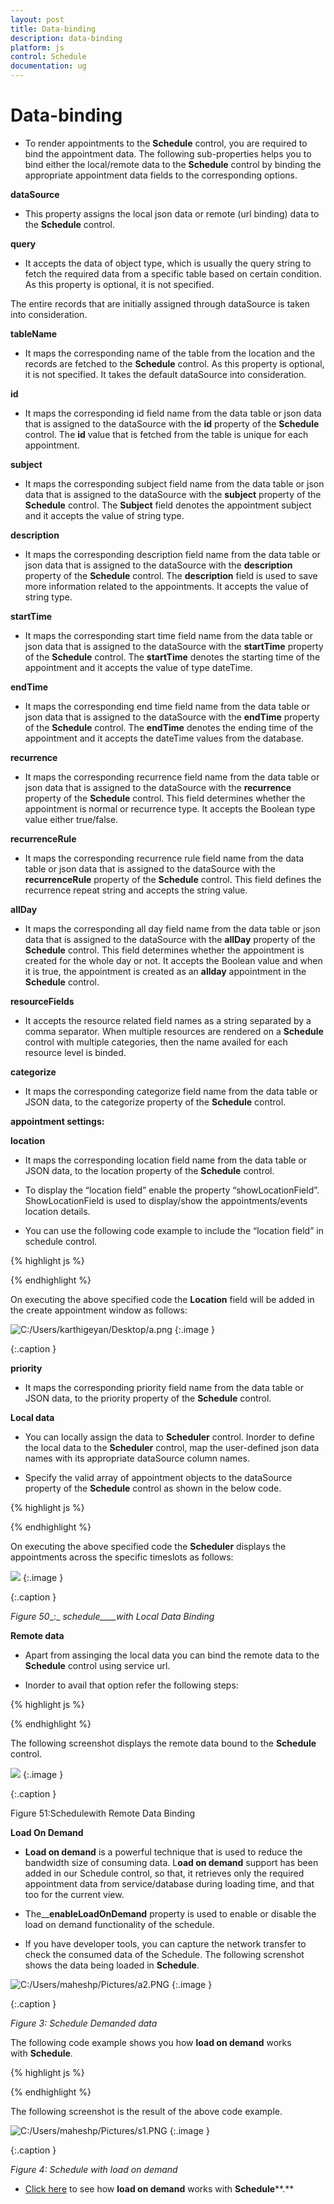 ```yaml
---
layout: post
title: Data-binding
description: data-binding
platform: js
control: Schedule
documentation: ug
---
```


# Data-binding

* To render appointments to the **Schedule** control, you are required to bind the appointment data. The following sub-properties helps you to bind either the local/remote data to the **Schedule** control by binding the appropriate appointment data fields to the corresponding options.

**dataSource**

* This property assigns the local json data or remote (url binding) data to the **Schedule** control.

**query** 

* It accepts the data of object type, which is usually the query string to fetch the required data from a specific table based on certain condition. As this property is optional, it is not specified. 

The entire records that are initially assigned through dataSource is taken into consideration.

**tableName**

* It maps the corresponding name of the table from the location and the records are fetched to the **Schedule** control. As this property is optional, it is not specified. It takes the default dataSource into consideration. 

**id**

* It maps the corresponding id field name from the data table or json data that is assigned to the dataSource with the **id** property of the **Schedule** control. The **id** value that is fetched from the table is unique for each appointment.

**subject**

* It maps the corresponding subject field name from the data table or json data that is assigned to the dataSource with the **subject** property of the **Schedule** control. The **Subject** field denotes the appointment subject and it accepts the value of string type.

**description**

* It maps the corresponding description field name from the data table or json data that is assigned to the dataSource with the **description** property of the **Schedule** control. The **description** field is used to save more information related to the appointments. It accepts the value of string type.

**startTime**

* It maps the corresponding start time field name from the data table or json data that is assigned to the dataSource with the **startTime** property of the **Schedule** control. The **startTime** denotes the starting time of the appointment and it accepts the value of type dateTime.

**endTime**

* It maps the corresponding end time field name from the data table or json data that is assigned to the dataSource with the **endTime** property of the **Schedule** control. The **endTime** denotes the ending time of the appointment and it accepts the dateTime values from the database.

**recurrence**

* It maps the corresponding recurrence field name from the data table or json data that is assigned to the dataSource with the **recurrence** property of the **Schedule** control. This field determines whether the appointment is  normal or recurrence type. It accepts the Boolean type value either true/false. 

**recurrenceRule**

* It maps the corresponding recurrence rule field name from the data table or json data that is assigned to the dataSource with the **recurrenceRule** property of the **Schedule** control. This field defines the recurrence repeat string and accepts the string value.

**allDay**

* It maps the corresponding all day field name from the data table or json data that is assigned to the dataSource with the **allDay** property of the **Schedule** control. This field determines whether the appointment is created for the whole day or not. It accepts the Boolean value and when it is true, the appointment is created as an **allday** appointment in the **Schedule** control.

**resourceFields**

* It accepts the resource related field names as a string separated by a comma separator. When multiple resources are rendered on a **Schedule** control with multiple categories, then the name availed for each resource level is binded.

**categorize**

* It maps the corresponding categorize field name from the data table or JSON data, to the categorize property of the **Schedule** control.



**appointment settings:**

**location**

* It maps the corresponding location field name from the data table or JSON data, to the location property of the **Schedule** control.

* To display the “location field” enable the property “showLocationField”. ShowLocationField is used to display/show the appointments/events location details.

* You can use the following code example to include the “location field” in schedule control.



{% highlight js %}


<div id="Schedule1"> </div>
<script>
$(function () {
var dManager = ej.DataManager(window.Default).executeLocal(ej.Query().take(10));
$("#Schedule1").ejSchedule({
width: "100%",
height: "525px",
currentDate: new Date(2014, 4, 5),
**showLocationField: true,**       // To display the Location field in the appointment Window need to enable this property
appointmentSettings: {
dataSource: dManager,
id: "Id",
subject: "Subject",
startTime: "StartTime",
endTime: "EndTime",
description:"Description",
allDay: "AllDay",
**location:"Location",**           // To display the Location value need to bind the property like this
recurrence: "Recurrence",
recurrenceRule: "RecurrenceRule"
}
});
});

// The appointment data along with location data to be passed to the dataSource are as follows,
window.Default = [{
Id: 100,
Subject: "Meeting",
StartTime: new Date(2014,4,2,06,00),
EndTime:new Date(2014,4,2,08,00),
Description: "",
**Location: "office",**  // Passing string value to the Location field
AllDay: false,
Recurrence: true,
RecurrenceRule: "FREQ=DAILY;INTERVAL=2;COUNT=10"
},
{
Id: 101,
Subject: "Testing",
StartTime: new Date(2014,3,30,06,30),
EndTime: new Date(2014,3,30,07,30),
Description: "",
**Location: "Hospital",** // Passing string value to the Location field
AllDay: false,
Recurrence: false

}
];
</script>


{% endhighlight %}



On executing the above specified code the **Location** field will be added in the create appointment window as follows:

![C:/Users/karthigeyan/Desktop/a.png](Data-binding_images/Data-binding_img1.png)
{:.image }


{:.caption }


**priority**

* It maps the corresponding priority field name from the data table or JSON data, to the priority property of the **Schedule** control.

**Local data**

* You can locally assign the data to **Scheduler** control. Inorder to define the local data to the **Scheduler** control, map the user-defined json data names with its appropriate dataSource column names. 

* Specify the valid array of appointment objects to the dataSource property of the **Schedule** control as shown in the below code.





{% highlight js %}


<div id="Schedule1"> </div>
<script>

window.Default = [{
Id: 100,
Subject: "Bering Sea Gold",
StartTime:new Date().setHours(9, 0),
EndTime: new Date().setHours(10, 30),
AllDay: false,
Recurrence: true,
RecurrenceRule: "FREQ=DAILY;INTERVAL=2;COUNT=10"
}, {
Id: 101,
Subject: "Bering Sea Gold",
StartTime:new Date().setHours(4, 0),
EndTime: new Date().setHours(5, 0),
AllDay: false,
Recurrence: false
}, {
Id: 105,
Subject: "Daily Planet",
StartTime: new Date(new Date().getTime() + 86400 * 1000 *
1).setHours(1, 0),
EndTime: new Date(new Date().getTime() + 86400 * 1000 * 1).setHours(2,
0),
AllDay: false,
Recurrence: false
}, {
Id: 106,
Subject: "Alaska: The Last Frontier",
StartTime: new Date(new Date().getTime() + 86400 * 1000 *
1).setHours(4,0),
EndTime: new Date(new Date().getTime() + 86400 * 1000 * 1).setHours(5,
0),
AllDay: false,
Recurrence: false
}, {
Id: 109,
Subject: "MayDay",
StartTime: new Date(new Date().getTime() + 86400 * 1000 * -
2).setHours(6, 30),
EndTime: new Date(new Date().getTime() + 86400 * 1000 * -2).setHours(7,
30),
AllDay: false,
Recurrence: false
}];

$(function () {

var dManager =
ej.DataManager(window.Default).executeLocal(ej.Query().take(5));

$("#Schedule1").ejSchedule({
width: "100%",
height: "525px",
appointmentSettings: {
// the dManager collections
dataSource: dManager,
id: "Id",
subject: "Subject",
startTime: "StartTime",
endTime: "EndTime",
allDay: "AllDay",
recurrence: "Recurrence",
recurrenceRule: "RecurrenceRule"
}
});

});
</script>


{% endhighlight %}







On executing the above specified code the **Scheduler** displays the appointments across the specific timeslots as follows:



![](Data-binding_images/Data-binding_img2.png)
{:.image }


{:.caption }


_Figure_ _50__:_ _schedule____with Local Data Binding_







**Remote data**

* Apart from assinging the local data you can bind the remote data to the **Schedule** control using service url.

* Inorder to avail that option refer the following steps:



{% highlight js %}


<div id="Schedule1"> </div>
<script>

$(function () {
var **dManager** = ej.DataManager({
// referring data from remote service (url binding)
**url:** **"**[http://mvc.syncfusion.com/OdataServices/Northwnd.svc/](http://mvc.syncfusion.com/OdataServices/Northwnd.svc/)**"**
});
// query to fetch the records from the specified table “Events”
**var queryString = ej.Query().from("Events").take(10);**

$("#Schedule1").ejSchedule({
width: "100%",
height: "525px",
currentDate: new Date(2014,4,5),
appointmentSettings: {
// the dManager collections
dataSource: dManager,
query: queryString,
id: "Id",
subject: "Subject",
startTime: "StartTime",
endTime: "EndTime",
allDay: "AllDay",
recurrence: "Recurrence",
recurrenceRule: "RecurrenceRule"
}
});
});
</script>



{% endhighlight %}



The following screenshot displays the remote data bound to the **Schedule** control.


![](Data-binding_images/Data-binding_img3.png)
{:.image }


{:.caption }


Figure 51:Schedulewith Remote Data Binding

**Load On Demand**

* **Load on demand** is a powerful technique that is used to reduce the bandwidth size of consuming data. L**oad on demand** support has been added in our Schedule control, so that, it retrieves only the required appointment data from service/database during loading time, and that too for the current view. 

* The__**enableLoadOnDemand**  property is used to enable or disable the load on demand functionality of the schedule.

* If you have developer tools, you can capture the network transfer to check the consumed data of the Schedule. The following screnshot shows the data being loaded in **Schedule**.



![C:/Users/maheshp/Pictures/a2.PNG](Data-binding_images/Data-binding_img4.png)
{:.image }


{:.caption }


_Figure 3: Schedule Demanded data_



The following code example shows you how **load on demand** works with **Schedule**.



{% highlight js %}



<div id="Schedule1"> </div>

<script>
	// In this example **oData****service** is used
$(function () {
// DataManager creation
var dataManager = ej.DataManager({
// To get the required appointments from service
url: "http://mvc.syncfusion.com/OdataServices/api/ScheduleData/",
crossDomain: true
});
$("#Schedule1").ejSchedule({
width: "100%",
height: "525px",
// Enable Load on demand
**enableLoadOnDemand: true,**
currentDate: new Date(2014, 04, 05),
timeZone: "UTC -5:30",
enableAppointmentResize: false,
allowDragDrop: false,
readOnly: true,
appointmentSettings: {
dataSource: dataManager,
id: "Id",
subject: "Subject",
startTime: "StartTime",
description: "Description",
endTime: "EndTime",
allDay: "AllDay",
recurrence: "Recurrence",
recurrenceRule: "RecurrenceRule"
}
});
});
</script>


{% endhighlight %}







The following screenshot is the result of the above code example.

![C:/Users/maheshp/Pictures/s1.PNG](Data-binding_images/Data-binding_img5.png)
{:.image }


{:.caption }


_Figure 4: Schedule with load on demand_



* [Click here](http://js.syncfusion.com/demos/web/) to see how **load on demand** works with **Schedule****.**



